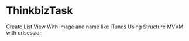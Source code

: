 # ThinkbizTask
Create List View With image and name like iTunes 
Using Structure MVVM with urlsession
